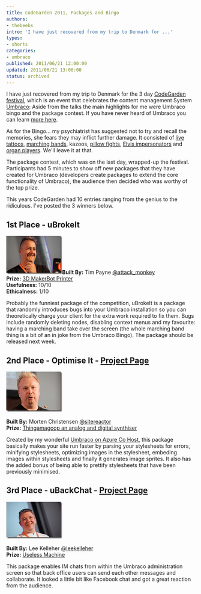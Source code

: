 ```yaml
---
title: CodeGarden 2011, Packages and Bingo
authors:
- thebeebs
intro: 'I have just recovered from my trip to Denmark for ...'
types:
- shorts
categories:
- umbraco
published: 2011/06/21 12:00:00
updated: 2011/06/21 13:00:00
status: archived
---
```


I have just recovered from my trip to Denmark for the 3 day [CodeGarden festival](http://codegarden11.com/), which is an event that celebrates the content management System [Umbraco](http://www.umbraco.org): Aside from the talks the main highlights for me were Umbraco bingo and the package contest. If you have never heard of Umbraco you can learn [more here](http://ubelly.com/umbraco-on-windows/).

As for the Bingo... my psychiatrist has suggested not to try and recall the memories, she fears they may inflict further damage. It consisted of [live tattoos](http://www.flickr.com/photos/percipientstudios/5841589353/in/set-72157626955239614), [marching bands](http://www.flickr.com/photos/percipientstudios/5841590581/in/set-72157626955239614), kazoos, [pillow fights](http://www.flickr.com/photos/percipientstudios/5842134748/in/set-72157626955239614), [Elvis impersonators](http://www.flickr.com/photos/percipientstudios/5842127062/in/set-72157626955239614) and [organ players](http://www.flickr.com/photos/percipientstudios/5842121644/in/set-72157626955239614). We'll leave it at that.

The package contest, which was on the last day, wrapped-up the festival. Participants had 5 minutes to show off new packages that they have created for Umbraco (developers create packages to extend the core functionality of Umbraco), the audience then decided who was worthy of the top prize. 

This years CodeGarden had 10 entries ranging from the genius to the ridiculous. I've posted the 3 winners below.

## 1st Place - uBrokeIt

[![image5](images/4621.image5_361C0030.png "image5")](http://www.flickr.com/photos/percipientstudios/5842155261/in/set-72157626955239614)**Built By:** Tim Payne [@attack_monkey](http://www.twitter.com/attack_monkey)       
**Prize:** [3D MakerBot Printer](http://www.makerbot.com/)       
**Usefulness:** 10/10       
**Ethicalness:** 1/10

Probably the funniest package of the competition, uBrokeIt is a package that randomly introduces bugs into your Umbraco installation so you can theoretically charge your client for the extra work required to fix them. Bugs include randomly deleting nodes, disabling context menus and my favourite: having a marching band take over the screen (the whole marching band thing is a bit of an in joke from the Umbraco Bingo). The package should be released next week.

## 2nd Place - Optimise It - [Project Page](http://blog.sitereactor.dk/2011/06/19/optimize-it-package-for-umbraco)

[![image17](images/1565.image17_1B033122.png "image17")](http://www.flickr.com/photos/percipientstudios/5842699934/in/set-72157626955239614/)

**Built By:** Morten Christensen [@sitereactor](http://www.twitter.com/sitereactor)       
**Prize:** [Thingamagoop an analog and digital synthiser](http://bleeplabs.com/thingamagoop2/)

Created by my wonderful [Umbraco on Azure Co Host](http://codegarden11.com/sessions/day-3/slot-three/azure-umbraco.aspx), this package basically makes your site run faster by parsing your stylesheets for errors, minifying stylesheets, optimizing images in the stylesheet, embeding images within stylesheets and finally it generates image sprites. It also has the added bonus of being able to prettify stylesheets that have been previously minimised.

## 3rd Place - uBackChat - [Project Page](http://our.umbraco.org/projects/backoffice-extensions/ubackchat)

[![image18](images/4212.image18_1D5CB320.png "image18")](http://www.flickr.com/photos/percipientstudios/5842151425/in/set-72157626955239614/)

**Built By:** Lee Kelleher [@leekelleher](https://twitter.com/#!/leekelleher)       
**Prize:** [Useless Machine](https://www.youtube.com/watch?v=Z86V_ICUCD4)

This package enables IM chats from within the Umbraco administration screen so that back office users can send each other messages and collaborate. It looked a little bit like Facebook chat and got a great reaction from the audience.